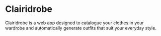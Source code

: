 Clairidrobe
====================

Clairidrobe is a web app designed to catalogue your clothes in your wardrobe and automatically generate outfits that suit your everyday style. 